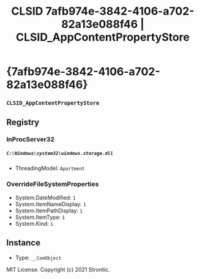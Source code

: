 ﻿---
title: "CLSID 7afb974e-3842-4106-a702-82a13e088f46 | CLSID_AppContentPropertyStore"
excerpt: What is COM-Object CLSID 7afb974e-3842-4106-a702-82a13e088f46?
---

# {7afb974e-3842-4106-a702-82a13e088f46}

### `CLSID_AppContentPropertyStore`

## Registry


### InProcServer32

##### `C:\Windows\system32\windows.storage.dll`
* ThreadingModel: `Apartment`

### OverrideFileSystemProperties

* System.DateModified: `1`
* System.ItemNameDisplay: `1`
* System.ItemPathDisplay: `1`
* System.ItemType: `1`
* System.Kind: `1`

## Instance

* Type: `__ComObject`

MIT License. Copyright (c) 2021 Strontic.


